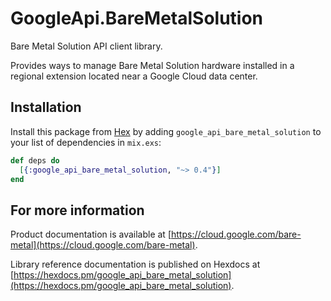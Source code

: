 # GoogleApi.BareMetalSolution

Bare Metal Solution API client library.

Provides ways to manage Bare Metal Solution hardware installed in a regional extension located near a Google Cloud data center.

## Installation

Install this package from [Hex](https://hex.pm) by adding
`google_api_bare_metal_solution` to your list of dependencies in `mix.exs`:

```elixir
def deps do
  [{:google_api_bare_metal_solution, "~> 0.4"}]
end
```

## For more information

Product documentation is available at [https://cloud.google.com/bare-metal](https://cloud.google.com/bare-metal).

Library reference documentation is published on Hexdocs at
[https://hexdocs.pm/google_api_bare_metal_solution](https://hexdocs.pm/google_api_bare_metal_solution).
